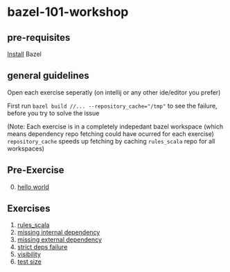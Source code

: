 # bazel-101-workshop

## pre-requisites

[Install](https://docs.bazel.build/versions/master/install.html) Bazel

## general guidelines

Open each exercise seperatly (on intellij or any other ide/editor you prefer)

First run `bazel build //... --repository_cache="/tmp"` to see the failure, before you try to solve the issue

(Note: Each exercise is in a completely indepedant bazel workspace (which means dependency repo fetching could have ocurred for each exercise)
`repository_cache` speeds up fetching by caching `rules_scala` repo for all workspaces)

## Pre-Exercise
0. [hello world](https://github.com/natansil/bazel-101-workshop/tree/master/00-hello-world)

## Exercises
1. [rules_scala](https://github.com/natansil/bazel-101-workshop/tree/master/01-rules-scala)
2. [missing internal dependency](https://github.com/natansil/bazel-101-workshop/tree/master/02-missing-internal-dependency)
3. [missing external dependency](https://github.com/natansil/bazel-101-workshop/tree/master/03-missing-external-dependency)
4. [strict deps failure](https://github.com/natansil/bazel-101-workshop/tree/master/04-strict-deps)
5. [visibility](https://github.com/natansil/bazel-101-workshop/tree/master/05-package-visibility)
6. [test size](https://github.com/natansil/bazel-101-workshop/tree/master/06-test-size)
